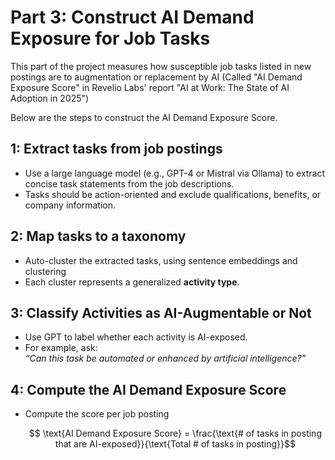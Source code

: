 # Part 3: Construct AI Demand Exposure for Job Tasks

This part of the project measures how susceptible job tasks listed in new postings are to augmentation or replacement by AI (Called "AI Demand Exposure Score" in Revelio Labs' report "AI at Work: The State of AI Adoption in 2025") 

Below are the steps to construct the AI Demand Exposure Score. 

## 1: Extract tasks from job postings 
* Use a large language model (e.g., GPT-4 or Mistral via Ollama) to extract concise task statements from the job descriptions.
* Tasks should be action-oriented and exclude qualifications, benefits, or company information.

## 2: Map tasks to a taxonomy 
* Auto-cluster the extracted tasks, using sentence embeddings and clustering
* Each cluster represents a generalized **activity type**.

## 3: Classify Activities as AI-Augmentable or Not
* Use GPT to label whether each activity is AI-exposed.
* For example, ask:  
  *“Can this task be automated or enhanced by artificial intelligence?”*
  
## 4: Compute the AI Demand Exposure Score
* Compute the score per job posting
  ```math
      \text{AI Demand Exposure Score} = \frac{\text{# of tasks in posting that are AI-exposed}}{\text{Total # of tasks in posting}}
  ```
